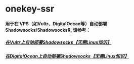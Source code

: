 # onekey-ssr
#### 用于在 VPS（如Vultr、DigitalOcean等）自动部署 Shadowsocks/ShadowsocksR, 请参考：

##### [在Vultr上自动部署Shadowsocks【无需Linux知识】](http://gfw-breaker.win/vultr%e9%83%a8%e7%bd%b2ss/)

##### [在DigitalOcean上自动部署Shadowsocks【无需Linux知识】](http://gfw-breaker.win/do%e9%83%a8%e7%bd%b2shadowsocks/)
